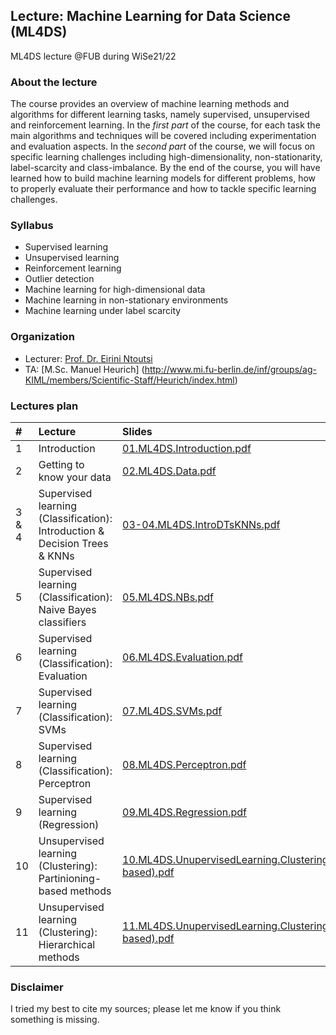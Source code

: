 ## Lecture: Machine Learning for Data Science (ML4DS)
ML4DS lecture @FUB during WiSe21/22

### About the lecture
The course provides an overview of machine learning methods and algorithms for different learning tasks, namely supervised, unsupervised and reinforcement learning.
In the *first part* of the course, for each task the main algorithms and techniques will be covered including experimentation and evaluation aspects.
In the *second part* of the course, we will focus on specific learning challenges including high-dimensionality, non-stationarity, label-scarcity and class-imbalance.
By the end of the course, you will have learned how to build machine learning models for different problems, how to properly evaluate their performance and how to tackle specific learning challenges.


### Syllabus
- Supervised learning
- Unsupervised learning
- Reinforcement learning
- Outlier detection
- Machine learning for high-dimensional data
- Machine learning in non-stationary environments
- Machine learning under label scarcity 




### Organization
* Lecturer: [Prof. Dr. Eirini Ntoutsi](https://www.mi.fu-berlin.de/inf/groups/ag-KIML/members/Professoren/Ntoutsi.html)
* TA: [M.Sc. Manuel Heurich] (http://www.mi.fu-berlin.de/inf/groups/ag-KIML/members/Scientific-Staff/Heurich/index.html)


### Lectures plan 

| #      | Lecture | Slides|
| :---   |    :----   | :----   | 
| 1         |Introduction | [01.ML4DS.Introduction.pdf](https://github.com/AIML-research/ML4DS/blob/main/01.ML4DS.Introduction.pdf)       |   
| 2         |Getting to know your data | [02.ML4DS.Data.pdf](https://github.com/AIML-research/ML4DS/blob/main/02.ML4DS.Data.pdf)       |
| 3 & 4     |Supervised learning (Classification): Introduction & Decision Trees & KNNs| [03-04.ML4DS.IntroDTsKNNs.pdf](https://github.com/AIML-research/ML4DS/blob/main/03-04.ML4DS.Intro_DTs_KNNs.pdf)|
| 5         |Supervised learning (Classification): Naive Bayes classifiers | [05.ML4DS.NBs.pdf](https://github.com/AIML-research/ML4DS/blob/main/05.ML4DS.NBs.pdf)|
| 6         |Supervised learning (Classification): Evaluation | [06.ML4DS.Evaluation.pdf](https://github.com/AIML-research/ML4DS/blob/main/06.ML4DS.SupervisedLearning.Evaluation.pdf)|
| 7         |Supervised learning (Classification): SVMs | [07.ML4DS.SVMs.pdf](https://github.com/AIML-research/ML4DS/blob/main/07.ML4DS.SVMs.pdf)   |
| 8         |Supervised learning (Classification): Perceptron | [08.ML4DS.Perceptron.pdf](https://github.com/AIML-research/ML4DS/blob/main/08.ML4DS.Perceptron.pdf)   |
| 9         |Supervised learning (Regression)| [09.ML4DS.Regression.pdf](https://github.com/AIML-research/ML4DS/blob/main/09.ML4DS.Regression.pdf)   |
| 10         |Unsupervised learning (Clustering): Partinioning-based methods| [10.ML4DS.UnupervisedLearning.Clustering(Partitioning-based).pdf](https://github.com/AIML-research/ML4DS/blob/main/10.ML4DS.UnupervisedLearning.Clustering(Partitioning-based).pdf)   |
| 11         |Unsupervised learning (Clustering): Hierarchical methods| [11.ML4DS.UnupervisedLearning.Clustering(Hiearchical-based).pdf](https://github.com/AIML-research/ML4DS/blob/main/11.ML4DS.UnupervisedLearning.Clustering(Hiearchical-based).pdf)   |



### Disclaimer
I tried my best to cite my sources; please let me know if you think something is missing.



